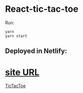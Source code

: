 # React-tic-tac-toe

Run:

```
yarn
yarn start
```
## Deployed in Netlify:

# [site URL]('https://thirsty-joliot-7ac81f.netlify.app/)

[TicTacToe](./src/Assests/ttt.png)
